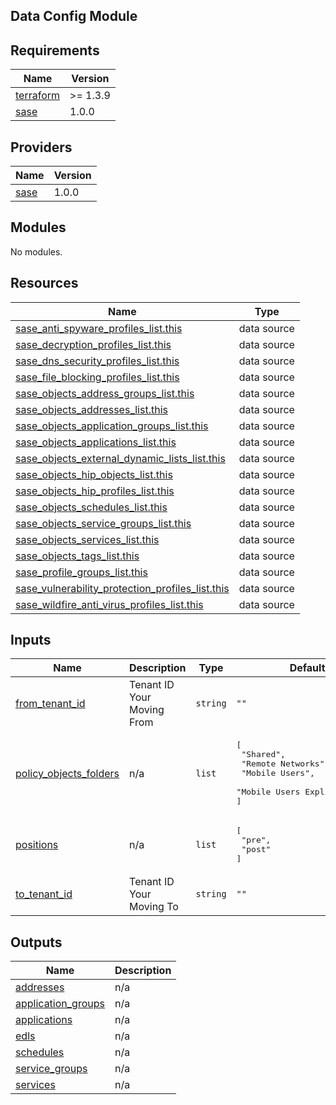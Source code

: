 ## Data Config Module

<!-- BEGINNING OF PRE-COMMIT-TERRAFORM DOCS HOOK -->
## Requirements

| Name | Version |
|------|---------|
| <a name="requirement_terraform"></a> [terraform](#requirement\_terraform) | >= 1.3.9 |
| <a name="requirement_sase"></a> [sase](#requirement\_sase) | 1.0.0 |

## Providers

| Name | Version |
|------|---------|
| <a name="provider_sase"></a> [sase](#provider\_sase) | 1.0.0 |

## Modules

No modules.

## Resources

| Name | Type |
|------|------|
| [sase_anti_spyware_profiles_list.this](https://registry.terraform.io/providers/paloaltonetworks-local/sase/1.0.0/docs/data-sources/anti_spyware_profiles_list) | data source |
| [sase_decryption_profiles_list.this](https://registry.terraform.io/providers/paloaltonetworks-local/sase/1.0.0/docs/data-sources/decryption_profiles_list) | data source |
| [sase_dns_security_profiles_list.this](https://registry.terraform.io/providers/paloaltonetworks-local/sase/1.0.0/docs/data-sources/dns_security_profiles_list) | data source |
| [sase_file_blocking_profiles_list.this](https://registry.terraform.io/providers/paloaltonetworks-local/sase/1.0.0/docs/data-sources/file_blocking_profiles_list) | data source |
| [sase_objects_address_groups_list.this](https://registry.terraform.io/providers/paloaltonetworks-local/sase/1.0.0/docs/data-sources/objects_address_groups_list) | data source |
| [sase_objects_addresses_list.this](https://registry.terraform.io/providers/paloaltonetworks-local/sase/1.0.0/docs/data-sources/objects_addresses_list) | data source |
| [sase_objects_application_groups_list.this](https://registry.terraform.io/providers/paloaltonetworks-local/sase/1.0.0/docs/data-sources/objects_application_groups_list) | data source |
| [sase_objects_applications_list.this](https://registry.terraform.io/providers/paloaltonetworks-local/sase/1.0.0/docs/data-sources/objects_applications_list) | data source |
| [sase_objects_external_dynamic_lists_list.this](https://registry.terraform.io/providers/paloaltonetworks-local/sase/1.0.0/docs/data-sources/objects_external_dynamic_lists_list) | data source |
| [sase_objects_hip_objects_list.this](https://registry.terraform.io/providers/paloaltonetworks-local/sase/1.0.0/docs/data-sources/objects_hip_objects_list) | data source |
| [sase_objects_hip_profiles_list.this](https://registry.terraform.io/providers/paloaltonetworks-local/sase/1.0.0/docs/data-sources/objects_hip_profiles_list) | data source |
| [sase_objects_schedules_list.this](https://registry.terraform.io/providers/paloaltonetworks-local/sase/1.0.0/docs/data-sources/objects_schedules_list) | data source |
| [sase_objects_service_groups_list.this](https://registry.terraform.io/providers/paloaltonetworks-local/sase/1.0.0/docs/data-sources/objects_service_groups_list) | data source |
| [sase_objects_services_list.this](https://registry.terraform.io/providers/paloaltonetworks-local/sase/1.0.0/docs/data-sources/objects_services_list) | data source |
| [sase_objects_tags_list.this](https://registry.terraform.io/providers/paloaltonetworks-local/sase/1.0.0/docs/data-sources/objects_tags_list) | data source |
| [sase_profile_groups_list.this](https://registry.terraform.io/providers/paloaltonetworks-local/sase/1.0.0/docs/data-sources/profile_groups_list) | data source |
| [sase_vulnerability_protection_profiles_list.this](https://registry.terraform.io/providers/paloaltonetworks-local/sase/1.0.0/docs/data-sources/vulnerability_protection_profiles_list) | data source |
| [sase_wildfire_anti_virus_profiles_list.this](https://registry.terraform.io/providers/paloaltonetworks-local/sase/1.0.0/docs/data-sources/wildfire_anti_virus_profiles_list) | data source |

## Inputs

| Name | Description | Type | Default | Required |
|------|-------------|------|---------|:--------:|
| <a name="input_from_tenant_id"></a> [from\_tenant\_id](#input\_from\_tenant\_id) | Tenant ID Your Moving From | `string` | `""` | no |
| <a name="input_policy_objects_folders"></a> [policy\_objects\_folders](#input\_policy\_objects\_folders) | n/a | `list` | <pre>[<br>  "Shared",<br>  "Remote Networks",<br>  "Mobile Users",<br>  "Mobile Users Explicit Proxy"<br>]</pre> | no |
| <a name="input_positions"></a> [positions](#input\_positions) | n/a | `list` | <pre>[<br>  "pre",<br>  "post"<br>]</pre> | no |
| <a name="input_to_tenant_id"></a> [to\_tenant\_id](#input\_to\_tenant\_id) | Tenant ID Your Moving To | `string` | `""` | no |

## Outputs

| Name | Description |
|------|-------------|
| <a name="output_addresses"></a> [addresses](#output\_addresses) | n/a |
| <a name="output_application_groups"></a> [application\_groups](#output\_application\_groups) | n/a |
| <a name="output_applications"></a> [applications](#output\_applications) | n/a |
| <a name="output_edls"></a> [edls](#output\_edls) | n/a |
| <a name="output_schedules"></a> [schedules](#output\_schedules) | n/a |
| <a name="output_service_groups"></a> [service\_groups](#output\_service\_groups) | n/a |
| <a name="output_services"></a> [services](#output\_services) | n/a |
<!-- END OF PRE-COMMIT-TERRAFORM DOCS HOOK -->